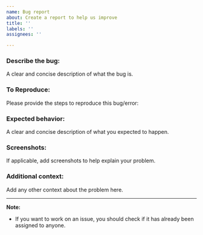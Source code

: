 ```yaml
---
name: Bug report
about: Create a report to help us improve
title: ''
labels: ''
assignees: ''

---
```


### **Describe the bug:**
A clear and concise description of what the bug is.

### **To Reproduce:**
Please provide the steps to reproduce this bug/error:

### **Expected behavior:**
A clear and concise description of what you expected to happen.

### **Screenshots:**
If applicable, add screenshots to help explain your problem.

### **Additional context:**
Add any other context about the problem here.

<hr/>

**Note:**
* If you want to work on an issue, you should check if it has already been assigned to anyone.
